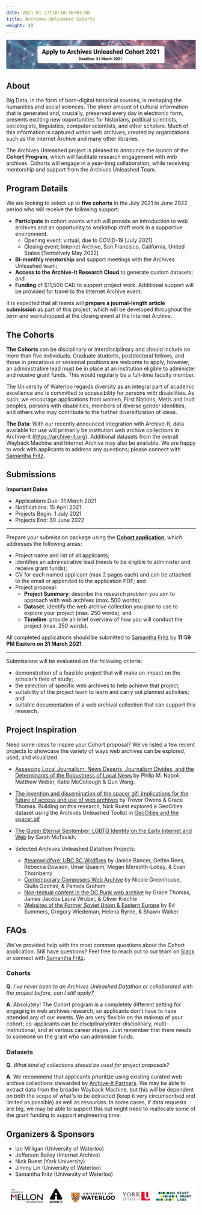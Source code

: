 ```yaml
---
date: 2021-01-27T20:10:46+01:00
title: Archives Unleashed Cohorts
weight: 40
---
```


![Cohort Banner](/images/AUCo-banner.png)

## About

Big Data, in the form of born-digital historical sources, is reshaping the humanities and social sciences. The sheer amount of cultural information that is generated and, crucially, preserved every day in electronic form, presents exciting new opportunities for historians, political scientists, sociologists, linguistics, computer scientists, and other scholars. Much of this information is captured within web archives, created by organizations such as the Internet Archive and many other libraries.

The Archives Unleashed project is pleased to announce  the launch of the **Cohort Program**, which will facilitate research engagement with web archives. Cohorts will engage in a year-long collaboration, while receiving mentorship and support from the Archives Unleashed Team.

## Program Details

We are looking to select up to **five cohorts** in the July 2021 to June 2022 period who will receive the following support:

* **Participate** in cohort events which will provide an introduction to web archives and an opportunity to workshop draft work in a supportive environment.
	* Opening event: virtual, due to COVID-19 [July 2021]
	* Closing event: Internet Archive, San Francisco, California, United States [Tentatively May 2022]
* **Bi-monthly mentorship** and support meetings with the Archives Unleashed team;
* **Access to the Archive-It Research Cloud** to generate custom datasets; and
* **Funding** of $11,500 CAD to support project work. Additional support will be provided for travel to the Internet Archive event.

It is expected that all teams will **prepare a journal-length article submission** as part of this project, which will be developed throughout the term and workshopped at the closing event at the Internet Archive.

## The Cohorts

**The Cohorts** can be disciplinary or interdisciplinary and should include no more than five individuals. Graduate students, postdoctoral fellows, and those in precarious or sessional positions are welcome to apply; however, an administrative lead must be in place at an institution eligible to administer and receive grant funds. This would regularly be a full-time faculty member.

The University of Waterloo regards diversity as an integral part of academic excellence and is committed to accessibility for persons with disabilities. As such, we encourage applications from women, First Nations, Metis and Inuit peoples, persons with disabilities, members of diverse gender identities, and others who may contribute to the further diversification of ideas.

**The Data**: With our recently announced integration with Archive-It, data available for use will primarily be institution web archive collections in Archive-It (https://archive-it.org). Additional datasets from the overall Wayback Machine and Internet Archive may also be available. We are happy to work with applicants to address any questions; please connect with [Samantha Fritz](mailto:samantha.fritz@uwaterloo.ca).

## Submissions

**Important Dates**

* Applications Due: 31 March 2021
* Notifications: 15 April 2021
* Projects Begin: 1 July 2021
* Projects End: 30 June 2022
---

Prepare your submission package using the [**Cohort application**](/images/AU-cohort-application.pdf), which addresses the following areas:

* Project name and list of all applicants;
* Identifies an administrative lead (needs to be eligible to administer and receive grant funds);
* CV for each named applicant (max 2 pages each) and can be attached to the email or appended to the application PDF; and
* Project proposal:
	* **Project Summary**: describe the research problem you aim to approach with web archives (max. 500 words);
	* **Dataset**: identify the web archive collection you plan to use to explore your project (max. 250 words); and
	* **Timeline**: provide an brief overview of how you will conduct the project (max. 250 words).

All completed applications should be submitted to [Samantha Fritz](mailto:samantha.fritz@uwaterloo.ca) by **11:59 PM Eastern on 31 March 2021**.

---
Submissions will be evaluated on the following criteria:
* demonstration of a feasible project that will make an impact on the scholar’s field of study;
* the selection of specific web archives to help achieve that project;
* suitability of the project team to learn and carry out planned activities; and
* suitable documentation of a web archival collection that can support this research.

## Project Inspiration

Need some ideas to inspire your Cohort proposal? We've listed a few recent projects to showcase the variety of ways web archives can be explored, used, and visualized.

* [Assessing Local Journalism: News Deserts, Journalism Divides, and the Determinants of the Robustness of Local News](https://dewitt.sanford.duke.edu/wp-content/uploads/2018/08/Assessing-Local-Journalism_100-Communities.pdf) by Philip M. Napoli, Matthew Weber, Katie McCollough & Qun Wang. 
* [The invention and dissemination of the spacer gif: implications for the future of access and use of web archives](https://doi.org/10.1007/s42803-019-00006-8) by Trevor Owens & Grace Thomas. Building on this research, Nick Ruest explored a GeoCities dataset using the Archives Unleashed Toolkit in [GeoCities and the spacer.gif](https://news.archivesunleashed.org/geocities-and-the-spacer-gif-6a0f70e7ad5d)
* [The Queer Eternal September: LGBTQ Identity on the Early Internet and Web](https://uwspace.uwaterloo.ca/handle/10012/16336) by Sarah McTavish.

* Selected Archives Unleashed Datathon Projects:
	* [#teamwildfyre: UBC BC Wildfires](/images/vancouver-wildfyre.pdf) by Janice Bancer, Gethin Rees, Rebecca Dowson, Umar Quasim, Megan Meredith-Lobay, & Evan Thornberry
	* [Contemporary Composers Web Archive](/images/NY-project-composers.pdf) by Nicole Greenhouse, Giulia Occhini, & Pamela Graham
	* [Non-textual content in the DC Punk web archive](/images/Washington-Group-DCPunkMediaUnleashed.pdf) by Grace Thomas, James Jacobs Laura Wrubel, & Oliver Kiechle
	* [Websites of the Former Soviet Union & Eastern Europe](/images/Washington-Group-Kompromat.pdf) by Ed Summers, Gregory Wiedeman, Helena Byrne, & Shawn Walker

## FAQs

We've provided help with the most common questions about the Cohort application. Still have questions? Feel free to reach out to our team on [Slack](http://slack.archivesunleashed.org/) or connect with [Samantha Fritz](mailto:samantha.fritz@uwaterloo.ca).

### Cohorts

**Q**. _I've never been to an Archives Unleashed Datathon or collaborated with the project before, can I still apply?_

**A**. Absolutely! The Cohort program is a completely different setting for engaging in web archives research, so applicants don't have to have attended any of our events. We are very flexible on the makeup of your cohort; co-applicants can be disciplinary/inter-disciplinary, multi-institutional, and at various career stages. Just remember that there needs to someone on the grant who can administer funds.

### Datasets

**Q**. _What kind of collections should be used for project proposals?_

**A**. We recommend that applicants prioritize using existing curated web archive collections stewarded by [Archive-It Partners](https://archive-it.org/explore). We may be able to extract data from the broader Wayback Machine, but this will be dependent on both the scope of what's to be extracted (keep it very circumscribed and limited as possible) as well as resources. In some cases, if data requests are big, we may be able to support this but might need to reallocate some of the grant funding to support engineering time.

## Organizers & Sponsors

* Ian Milligan (University of Waterloo) 
* Jefferson Bailey (Internet Archive) 
* Nick Ruest (York University)
* Jimmy Lin (University of Waterloo)
* Samantha Fritz (University of Waterloo)

![Cohort Sponsors](/images/logo-AUII-cohort-sponsors.png)
